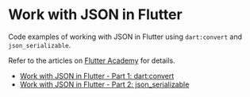 # Work with JSON in Flutter

Code examples of working with JSON in Flutter using `dart:convert` and `json_serializable`.

Refer to the articles on [Flutter Academy](https://flutter-academy.com/) for details.

* [Work with JSON in Flutter - Part 1: dart:convert](https://flutter-academy.com/work-with-json-in-flutter-part-1-dart-convert//)
* [Work with JSON in Flutter - Part 2: json_serializable](https://flutter-academy.com/work-with-json-in-flutter-part-2-json-serializable/)

